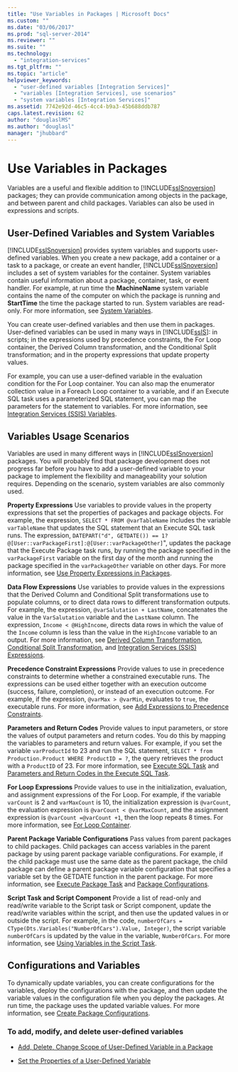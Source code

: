 ```yaml
---
title: "Use Variables in Packages | Microsoft Docs"
ms.custom: ""
ms.date: "03/06/2017"
ms.prod: "sql-server-2014"
ms.reviewer: ""
ms.suite: ""
ms.technology: 
  - "integration-services"
ms.tgt_pltfrm: ""
ms.topic: "article"
helpviewer_keywords: 
  - "user-defined variables [Integration Services]"
  - "variables [Integration Services], use scenarios"
  - "system variables [Integration Services]"
ms.assetid: 7742e92d-46c5-4cc4-b9a3-45b688ddb787
caps.latest.revision: 62
author: "douglaslMS"
ms.author: "douglasl"
manager: "jhubbard"
---
```

# Use Variables in Packages
  Variables are a useful and flexible addition to [!INCLUDE[ssISnoversion](../includes/ssisnoversion-md.md)] packages; they can provide communication among objects in the package, and between parent and child packages. Variables can also be used in expressions and scripts.  
  
## User-Defined Variables and System Variables  
 [!INCLUDE[ssISnoversion](../includes/ssisnoversion-md.md)] provides system variables and supports user-defined variables. When you create a new package, add a container or a task to a package, or create an event handler, [!INCLUDE[ssISnoversion](../includes/ssisnoversion-md.md)] includes a set of system variables for the container. System variables contain useful information about a package, container, task, or event handler. For example, at run time the **MachineName** system variable contains the name of the computer on which the package is running and **StartTime** the time the package started to run. System variables are read-only. For more information, see [System Variables](../../2014/integration-services/system-variables.md).  
  
 You can create user-defined variables and then use them in packages. User-defined variables can be used in many ways in [!INCLUDE[ssIS](../includes/ssis-md.md)]: in scripts; in the expressions used by precedence constraints, the For Loop container, the Derived Column transformation, and the Conditional Split transformation; and in the property expressions that update property values.  
  
 For example, you can use a user-defined variable in the evaluation condition for the For Loop container. You can also map the enumerator collection value in a Foreach Loop container to a variable, and if an Execute SQL task uses a parameterized SQL statement, you can map the parameters for the statement to variables. For more information, see [Integration Services &#40;SSIS&#41; Variables](../../2014/integration-services/integration-services-ssis-variables.md).  
  
## Variables Usage Scenarios  
 Variables are used in many different ways in [!INCLUDE[ssISnoversion](../includes/ssisnoversion-md.md)] packages. You will probably find that package development does not progress far before you have to add a user-defined variable to your package to implement the flexibility and manageability your solution requires. Depending on the scenario, system variables are also commonly used.  
  
 **Property Expressions** Use variables to provide values in the property expressions that set the properties of packages and package objects. For example, the expression, `SELECT * FROM @varTableName` includes the variable `varTableName` that updates the SQL statement that an Execute SQL task runs. The expression, `DATEPART("d", GETDATE()) == 1? @[User::varPackageFirst]:@[User::varPackageOther]`", updates the package that the Execute Package task runs, by running the package specified in the `varPackageFirst` variable on the first day of the month and running the package specified in the `varPackageOther` variable on other days. For more information, see [Use Property Expressions in Packages](../../2014/integration-services/use-property-expressions-in-packages.md).  
  
 **Data Flow Expressions** Use variables to provide values in the expressions that the Derived Column and Conditional Split transformations use to populate columns, or to direct data rows to different transformation outputs. For example, the expression, `@varSalutation + LastName`, concatenates the value in the `VarSalutation` variable and the `LastName` column. The expression, `Income < @HighIncome`, directs data rows in which the value of the `Income` column is less than the value in the `HighIncome` variable to an output. For more information, see [Derived Column Transformation](../../2014/integration-services/derived-column-transformation.md), [Conditional Split Transformation](../../2014/integration-services/conditional-split-transformation.md), and [Integration Services &#40;SSIS&#41; Expressions](../../2014/integration-services/integration-services-ssis-expressions.md).  
  
 **Precedence Constraint Expressions** Provide values to use in precedence constraints to determine whether a constrained executable runs. The expressions can be used either together with an execution outcome (success, failure, completion), or instead of an execution outcome. For example, if the expression, `@varMax > @varMin`, evaluates to `true`, the executable runs. For more information, see [Add Expressions to Precedence Constraints](../../2014/integration-services/add-expressions-to-precedence-constraints.md).  
  
 **Parameters and Return Codes** Provide values to input parameters, or store the values of output parameters and return codes. You do this by mapping the variables to parameters and return values. For example, if you set the variable `varProductId` to 23 and run the SQL statement, `SELECT * from Production.Product WHERE ProductID = ?`, the query retrieves the product with a `ProductID` of 23. For more information, see [Execute SQL Task](../../2014/integration-services/execute-sql-task.md) and [Parameters and Return Codes in the Execute SQL Task](../../2014/integration-services/parameters-and-return-codes-in-the-execute-sql-task.md).  
  
 **For Loop Expressions** Provide values to use in the initialization, evaluation, and assignment expressions of the For Loop. For example, if the variable `varCount` is 2 and `varMaxCount` is 10, the initialization expression is `@varCount`, the evaluation expression is  `@varCount < @varMaxCount`, and the assignment expression is `@varCount =@varCount +1`, then the loop repeats 8 times. For more information, see [For Loop Container](../../2014/integration-services/for-loop-container.md).  
  
 **Parent Package Variable Configurations** Pass values from parent packages to child packages. Child packages can access variables in the parent package by using parent package variable configurations. For example, if the child package must use the same date as the parent package, the child package can define a parent package variable configuration that specifies a variable set by the GETDATE function in the parent package. For more information, see [Execute Package Task](../../2014/integration-services/execute-package-task.md) and [Package Configurations](../../2014/integration-services/package-configurations.md).  
  
 **Script Task and Script Component** Provide a list of read-only and read/write variable to the Script task or Script component, update the read/write variables within the script, and then use the updated values in or outside the script. For example, in the code, `numberOfCars = CType(Dts.Variables("NumberOfCars").Value, Integer)`, the script variable `numberOfCars` is updated by the value in the variable, `NumberOfCars`. For more information, see [Using Variables in the Script Task](../../2014/integration-services/dev-guide/using-variables-in-the-script-task.md).  
  
## Configurations and Variables  
 To dynamically update variables, you can create configurations for the variables, deploy the configurations with the package, and then update the variable values in the configuration file when you deploy the packages. At run time, the package uses the updated variable values. For more information, see [Create Package Configurations](../../2014/integration-services/create-package-configurations.md).  
  
### To add, modify, and delete user-defined variables  
  
-   [Add, Delete, Change Scope of User-Defined Variable in a Package](../../2014/integration-services/add-delete-change-scope-of-user-defined-variable-in-a-package.md)  
  
-   [Set the Properties of a User-Defined Variable](../../2014/integration-services/set-the-properties-of-a-user-defined-variable.md)  
  
  
